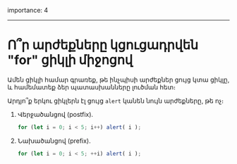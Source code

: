 importance: 4

---

# Ո՞ր արժեքները կցուցադրվեն "for" ցիկլի միջոցով

Ամեն ցիկլի համար գրառեք, թե ինչպիսի արժեքներ ցույց կտա ցիկլը, և համեմատեք ձեր պատասխանները լուծման հետ։

Արդյո՞ք երկու ցիկլերն էլ ցույց `alert` կանեն նույն արժեքները, թե ոչ։

1. Վերջածանցով (postfix).

    ```js
    for (let i = 0; i < 5; i++) alert( i );
    ```
2. Նախածանցով (prefix).

    ```js
    for (let i = 0; i < 5; ++i) alert( i );
    ```
